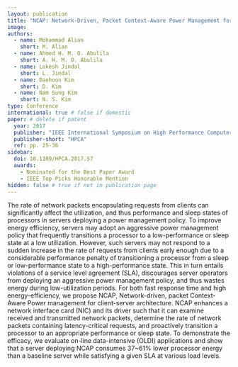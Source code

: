 ```yaml
---
layout: publication
title: "NCAP: Network-Driven, Packet Context-Aware Power Management for Client-Server Architecture"
image:
authors:
  - name: Mohammad Alian
    short: M. Alian
  - name: Ahmed H. M. O. Abulila
    short: A. H. M. O. Abulila
  - name: Lokesh Jindal
    short: L. Jindal
  - name: Daehoon Kim
    short: D. Kim
  - name: Nam Sung Kim
    short: N. S. Kim
type: Conference
international: true # false if domestic
paper: # delete if patent
  year: 2017
  publisher: "IEEE International Symposium on High Performance Computer Architecture"
  publisher-short: "HPCA"
  ref: pp. 25-36
sidebar:
  doi: 10.1109/HPCA.2017.57
  awards:
    - Nominated for the Best Paper Award
    - IEEE Top Picks Honorable Mention
hidden: false # true if not in publication page
---
```


The rate of network packets encapsulating requests from clients can significantly affect the utilization, and thus performance and sleep states of processors in servers deploying a power management policy. To improve energy efficiency, servers may adopt an aggressive power management policy that frequently transitions a processor to a low-performance or sleep state at a low utilization. However, such servers may not respond to a sudden increase in the rate of requests from clients early enough due to a considerable performance penalty of transitioning a processor from a sleep or low-performance state to a high-performance state. This in turn entails violations of a service level agreement (SLA), discourages server operators from deploying an aggressive power management policy, and thus wastes energy during low-utilization periods. For both fast response time and high energy-efficiency, we propose NCAP, Network-driven, packet Context-Aware Power management for client-server architecture. NCAP enhances a network interface card (NIC) and its driver such that it can examine received and transmitted network packets, determine the rate of network packets containing latency-critical requests, and proactively transition a processor to an appropriate performance or sleep state. To demonstrate the efficacy, we evaluate on-line data-intensive (OLDI) applications and show that a server deploying NCAP consumes 37~61% lower processor energy than a baseline server while satisfying a given SLA at various load levels.